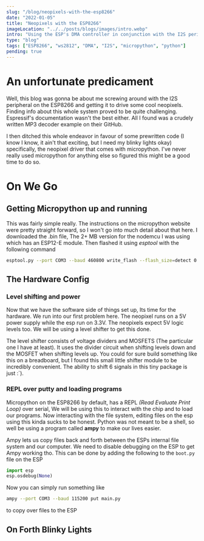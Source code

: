 ```yaml
---
slug: "/blog/neopixels-with-the-esp8266"
date: "2022-01-05"
title: "Neopixels with the ESP8266"
imageLocation: "../../posts/blogs/images/intro.webp"
intro: "Using the ESP's DMA controller in conjunction with the I2S peripheral to control NeoPixels. NOT!"
type: "blog"
tags: ["ESP8266", "ws2812", "DMA", "I2S", "micropython", "python"]
pending: true
---
```


# An unfortunate predicament

Well, this blog was gonna be about me screwing around with the I2S peripheral on
the ESP8266 and getting it to drive some cool neopixels. Finding info about this
whole system proved to be quite challenging. Espressif's documentation wasn't
the best either. All I found was a crudely written MP3 decoder example on their
GitHub.

I then ditched this whole endeavor in favour of some prewritten code (I know I
know, it ain't that exciting, but I need my blinky lights okay) specifically,
the neopixel driver that comes with micropython. I've never really used
micropython for anything else so figured this might be a good time to do so.

# On We Go

## Getting Micropython up and running

This was fairly simple really. The instructions on the micropython website were
pretty straight forward, so I won't go into much detail about that here. I
downloaded the .bin file, The 2+ MB version for the nodemcu I was using which
has an ESP12-E module. Then flashed it using *esptool* with the following
command

```bash
esptool.py --port COM3 --baud 460800 write_flash --flash_size=detect 0 .\esp8266-v1.17.bin
```

## The Hardware Config

### Level shifting and power

Now that we have the software side of things set up, Its time for the hardware.
We run into our first problem here. The neopixel runs on a 5V power supply while
the esp run on 3.3V. The neopixels expect 5V logic levels too. We will be using
a level shifter to get this done.

<!-- INSERT PIC OF LEVEL SHIFTER -->

The level shifter consists of voltage dividers and MOSFETS (The particular one I
have at least). It uses the divider circuit when shifting levels down and the
MOSFET when shifting levels up. You could for sure build something like this on
a breadboard, but I found this small little shifter module to be incredibly
convenient. The ability to shift 6 signals in this tiny package is just :`).

<!-- INSERT CIRCUIT DIAGRAM OF THE WHOLE THING -->

### REPL over putty and loading programs

Micropython on the ESP8266 by default, has a REPL *(Read Evaluate Print Loop)* over serial, We will be using this to interact with the chip and to load our programs. Now interacting with the file system, editing files on the esp using this kinda sucks to be honest. Python was not meant to be a shell, so well be using a program called __ampy__ to make our lives easier.

Ampy lets us copy files back and forth between the ESPs internal file system and our computer. We need to disable debugging on the ESP to get Ampy working tho. This can be done by adding the following to the `boot.py` file on the ESP

```python
import esp
esp.osdebug(None)
```

Now you can simply run something like 

```bash
ampy --port COM3 --baud 115200 put main.py
```

to copy over files to the ESP

## On Forth Blinky Lights